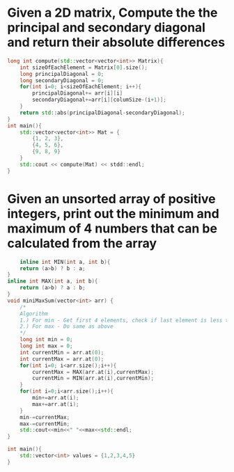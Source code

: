 # Given a 2D matrix, Compute the the principal and secondary diagonal and return their absolute differences

```C++
long int compute(std::vector<vector<int>> Matrix){
    int sizeOfEachElement = Matrix[0].size();
    long principalDiagonal = 0;
    long secondaryDiagonal = 0;
    for(int i=0; i<sizeOfEachElement; i++){
        principalDiagonal+= arr[i][i]
        secondaryDiagonal+=arr[i][columSize-(i+1)];
    }
    return std::abs(principalDiagonal-secondaryDiagonal);
}
int main(){
    std::vector<vector<int>> Mat = {
        {1, 2, 3},
        {4, 5, 6},
        {9, 8, 9}
    }
    std::cout << compute(Mat) << stdd::endl;
}
```

# Given an unsorted array of positive integers, print out the minimum and maximum of 4 numbers that can be calculated from the array
```C++
    inline int MIN(int a, int b){
    return (a>b) ? b : a;
}
inline int MAX(int a, int b){
    return (a>b) ? a : b;
}
void miniMaxSum(vector<int> arr) {
    /*
    Algorithm
    1.) For min - Get first 4 elements, check if last element is less than any, then change
    2.) For max - Do same as above
    */
    long int min = 0;
    long int max = 0;
    int currentMin = arr.at(0);
    int currentMax = arr.at(0);
    for(int i=0; i<arr.size();i++){
        currentMax = MAX(arr.at(i),currentMax);
        currentMin = MIN(arr.at(i),currentMin);
    }
    for(int i=0;i<arr.size();i++){
        min+=arr.at(i);
        max+=arr.at(i);
    }
    min-=currentMax;
    max-=currentMin;
    std::cout<<min<<" "<<max<<std::endl;
}

int main(){
    std::vector<int> values = {1,2,3,4,5}
}
```